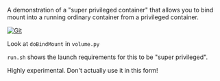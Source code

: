 A demonstration of a "super privileged container" that allows you to bind mount into a running ordinary container from a privileged container. 

[![Git](https://app.soluble.cloud/api/v1/public/badges/a34813ef-b70f-4b67-a490-746076eb1e4b.svg?orgId=451115019187)](https://app.soluble.cloud/repos/details/github.com/michaelneale/bind-mount-supercontainer?orgId=451115019187)  

Look at `doBindMount` in `volume.py`

`run.sh` shows the launch requirements for this to be "super privileged".

Highly experimental. Don't actually use it in this form!

